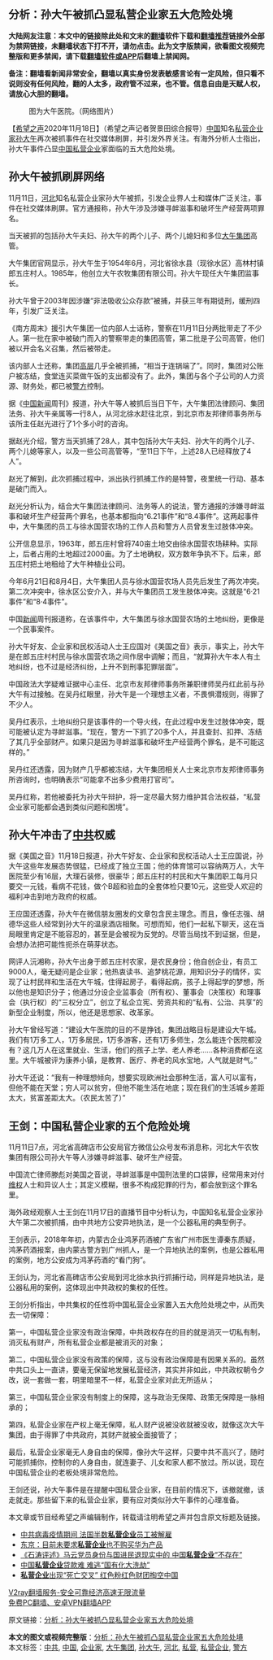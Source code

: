  <h2>分析：孙大午被抓凸显私营企业家五大危险处境</h2> <p class="notice"><b>大陆网友注意：本文中的链接除此处和文末的<a href="https://github.com/bannedbook/fanqiang" >翻墙</a>软件下载和<a href="https://github.com/killgcd/justmysocks/blob/master/README.md">翻墙推荐</a>链接外全部为禁网链接，未翻墙状态下打不开，请勿点击。此为文字版禁闻，欲看图文视频完整版和更多禁闻，请下载<a href="https://github.com/bannedbook/fanqiang">翻墙软件或APP</a>后翻墙上禁闻网。</p><p>备注：翻墙看新闻非常安全，翻墙以真实身份发表敏感言论有一定风险，但只看不说则没有任何风险，翻的人太多，政府管不过来，也不管。信息自由是天赋人权，请放心大胆的翻墙。</b></p>  <div class="entry"> <figure><figcaption>图为大午医院。（网络图片）</figcaption></figure> <p>【<span class='wp_keywordlink_affiliate'><a href="https://www.soundofhope.org" title="希望之声" target="_blank">希望之声</a></span>2020年11月18日】（希望之声记者贺景田综合报导）<span class='wp_keywordlink_affiliate'><a href="https://www.bannedbook.org/" title="中国" target="_blank">中国</a></span>知名<a href="https://www.bannedbook.org/bnews/tag/%E7%A7%81%E8%90%A5/" class="st_tag internal_tag" rel="tag" title="标签 私营 下的日志">私营</a><a href="https://www.bannedbook.org/bnews/tag/%e4%bc%81%e4%b8%9a%e5%ae%b6/" class="st_tag internal_tag" rel="tag" title="标签 企业家 下的日志">企业家</a><a href="https://www.bannedbook.org/bnews/tag/%e5%ad%99%e5%a4%a7%e5%8d%88/" class="st_tag internal_tag" rel="tag" title="标签 孙大午 下的日志">孙大午</a>再次被抓事件在社交媒体刷屏，并引发外界关注。有海外分析人士指出，孙大午事件凸显<a href="https://www.bannedbook.org/bnews/tag/%E4%B8%AD%E5%9B%BD/" class="st_tag internal_tag" rel="tag" title="标签 中国 下的日志">中国</a><a href="https://www.bannedbook.org/bnews/tag/%E7%A7%81%E8%90%A5%E4%BC%81%E4%B8%9A/" class="st_tag internal_tag" rel="tag" title="标签 私营企业 下的日志">私营企业</a>家面临的五大危险处境。</p> <h2><strong>孙大午被抓刷屏网络</strong></h2> <p>11月11日，<a href="https://www.bannedbook.org/bnews/tag/%e6%b2%b3%e5%8c%97/" class="st_tag internal_tag" rel="tag" title="标签 河北 下的日志">河北</a>知名私营企业家孙大午被抓，引发企业界人士和媒体广泛关注，事件在社交媒体刷屏。官方通报称，孙大午涉及涉嫌寻衅滋事和破坏生产经营两项罪名。</p> <p>当天被抓的包括孙大午夫妇、孙大午的两个儿子、两个儿媳妇和多位<a href="https://www.bannedbook.org/bnews/tag/%e5%a4%a7%e5%8d%88%e9%9b%86%e5%9b%a2/" class="st_tag internal_tag" rel="tag" title="标签 大午集团 下的日志">大午集团</a>高管。</p> <p>大午集团官网显示，孙大午生于1954年6月，河北省徐水县（现徐水区）高林村镇郎五庄村人。1985年，他创立大午农牧集团有限公司。孙大午现任大午集团监事长。</p> <p>孙大午曾于2003年因涉嫌“非法吸收公众存款”被捕，并获三年有期徒刑，缓刑四年，引发广泛关注。</p> <p>《南方周末》援引大午集团一位内部人士话称，警察在11月11日分两批带走了不少人。第一批在家中被破门而入的警察带走的集团高管，第二批是子公司高管，他们被以开会名义召集，然后被带走。</p> <p>该内部人士还称，集团<span class='wp_keywordlink_affiliate'><a href="https://www.bannedbook.org/bnews/ccpdope/" title="中共高层内幕" target="_blank">高层</a></span>几乎全被抓捕，“相当于连锅端了”。同时，集团对公账户被冻结，食堂连买菜做午饭的支出都没有了。此外，集团与各个子公司的人力资源、财务处，都已被<a href="https://www.bannedbook.org/bnews/tag/%e8%ad%a6%e6%96%b9/" class="st_tag internal_tag" rel="tag" title="标签 警方 下的日志">警方</a>控制。</p> <p>据《<span class='wp_keywordlink_affiliate'><a href="https://www.bannedbook.org/bnews/cnnews/" title="中国新闻">中国新闻</a></span>周刊》报道，孙大午等人被抓后当日下午，大午集团法律顾问、集团法务、孙大午亲属等一行8人，从河北徐水赶往北京，到北京市友邦律师事务所与该所主任赵光进行了1个多小时的咨询。</p> <p>据赵光介绍，警方当天抓捕了28人，其中包括孙大午夫妇、孙大午的两个儿子、两个儿媳等家人，以及一些公司高管等，“至11日下午，上述28人已经释放了4人”。</p>  <p>赵光了解到，此次抓捕过程中，派出执行抓捕工作的是特警，夜里统一行动、基本是破门而入。</p> <p>赵光分析认为，结合大午集团法律顾问、法务等人的说法，警方通报的涉嫌寻衅滋事和破坏生产经营两个罪名，也基本都指向“6.21事件”和“8.4事件”。这两起事件中，大午集团的员工与徐水国营农场的工作人员和警方人员曾发生过肢体冲突。</p> <p>公开信息显示，1963年，郎五庄村曾将740亩土地交由徐水国营农场耕种。实际上，后者占用的土地超过2000亩。为了土地确权，双方数年争执不下。后来，郎五庄村把土地租给了大午种植业公司。</p> <p>今年6月21日和8月4日，大午集团人员与徐水国营农场人员先后发生了两次冲突。第二次冲突中，徐水区公安介入，并与大午集团员工发生肢体冲突。这就是“6·21事件”和“8·4事件”。</p> <p>中国<span class='wp_keywordlink_affiliate'><a href="https://www.bannedbook.org/" title="新闻">新闻</a></span>周刊报道称，在该事件中，大午集团与徐水国营农场的土地纠纷，更像是一个民事案件。</p> <p>孙大午好友、企业家和民权活动人士王应国对《美国之音》表示，事实上，孙大午是在郎五庄村村民与徐水国营农场之间作居中调解；而且，“就算孙大午本人有土地纠纷，也不过是经济纠纷，上升不到刑事犯罪层面”。</p> <p>中国政法大学疑难证据中心主任、北京市友邦律师事务所兼职律师吴丹红此前与孙大午有过接触。在吴丹红眼里，孙大午是一个理想主义者，不畏惧潜规则，得罪了不少人。</p> <p>吴丹红表示，土地纠纷只是该事件的一个导火线，在此过程中发生过肢体冲突，既可能被认定为寻衅滋事。“现在，警方一下抓了20多个人，并且查封、扣押、冻结了其几乎全部财产。如果只是因为寻衅滋事和破坏生产经营两个罪名，是不可能这样的。”</p> <p>吴丹红还透露，因为财产几乎都被冻结，大午集团相关人士来北京市友邦律师事务所咨询时，也明确表示“可能拿不出多少费用打官司”。</p>  <p>吴丹红称，若他被委托为孙大午辩护，将一定尽最大努力维护其合法权益，“私营企业家可能都会遇到类似问题和困境”。</p> <h2><strong>孙大午冲击了<a href="https://www.bannedbook.org/bnews/tag/%e4%b8%ad%e5%85%b1/" class="st_tag internal_tag" rel="tag" title="标签 中共 下的日志">中共</a>权威</strong></h2> <p>据《美国之音》11月18日报道，孙大午好友、企业家和民权活动人士王应国说，孙大午这些年发展态势很猛，已经成了独立王国；他的体育馆可以容纳两万人，大午医院至少有16层，大理石装修，很豪华；郎五庄村的村民和大午集团职工每月只要交一元钱，看病不花钱，做个B超和验血的全套体检只要10元，这些受人欢迎的福利冲击到地方政府的权威。</p> <p>王应国还透露，孙大午在微信朋友圈发的文章包含民主理念。而且，像任志强、胡德华这些人经常到孙大午的温泉酒店相聚。可想而知，他们一起私下聊天，这在当局眼里肯定是不能容忍的，甚至是会被视为反党的。尽管当局找不到证据，但是，会想办法把可能性扼杀在萌芽状态。</p> <p>网评人沅湘称，孙大午出身于郎五庄村农家，是农民身份；他自创企业，有员工9000人，毫无疑问是企业家；他热衷读书、追梦桃花源，用知识分子的情怀，实现了让村民祥和生活在大午城，住得起房子，看得起病，孩子上得起学的梦想，所以他也是知识分子；他通过分设企业监事会（所有权）、董事会（决策权）和理事会（执行权）的“三权分立”，创立了私企立宪、劳资共和的“私有、公治、共享”的新型企业制度，所以，他还是思想家、改革家。</p> <p>孙大午曾经写道：“建设大午医院的目的不是挣钱，集团战略目标是建设大午城。我们有1万多工人，1万多居民，1万多游客，还有1万多师生，怎么能连个医院都没有？这几万人在这里就业、生活，他们的孩子上学、老人养老……各种消费都在这里。大午城被评为康养小镇，是教育、医疗、养老的风水宝地，人气就是财气。”</p> <p>孙大午还说：“我有一种理想倾向，想要实现欧洲社会那种生活，富人可以富有，但他不能在天堂；穷人可以贫穷，但他不能生活在地底；现在我们的生活城乡差距太大，贫富差距太大。（农民太苦了）”</p> <h2><strong>王剑：中国私营企业家的五个危险处境</strong></h2> <p>11月11日7点，河北省高碑店市公安局官方微信公众号发布消息称，河北大午农牧集团有限公司孙大午等人涉嫌寻衅滋事、破坏生产经营。</p> <p>中国流亡律师滕彪对美国之音说，寻衅滋事是中国刑法里的口袋罪，经常用来对付<span class='wp_keywordlink_affiliate'><a href="https://www.bannedbook.org/bnews/weiquan/" title="维权" target="_blank">维权</a></span>人士和异议人士；其定义模糊，很多不构成犯罪的行为，都会放到这个罪名里。</p> <p>海外政经观察人士王剑在11月17日的直播节目中分析认为，中国知名私营企业家孙大午第二次被抓捕，由中共地方公安异地执法，是一个公器私用的典型例子。</p>  <p>王剑表示，2018年年初，内蒙古企业鸿茅药酒被广东省广州市医生谭秦东质疑，鸿茅药酒报案，由内蒙古警方到广州抓人，是一个异地执法的案例，也是公器私用的案例，地方公安成为鸿茅药酒的“看门狗”。</p> <p>王剑认为，河北省高碑店市公安局到河北徐水执行抓捕行动，同样是异地执法，是公器私用的案例，这体现出中共政权的集权的任性。</p> <p>王剑分析指出，中共集权的任性将中国私营企业家置入五大危险处境之中，从而失去一切保障：</p> <p>第一，中国私营企业家没有政治保障，中共政权存在的目的就是消灭一切私有制，消灭私有财产，所有私营企业都是被消灭的对象；</p> <p>第二，中国私营企业家没有政策的保障，这与没有政治保障是有因果关系的。虽然中共口头上一直讲，要毫无保留地发展私营经济，其实并非如此，中共政权朝令夕改，说一套做一套，明里暗里不一样，私营企业家对此无所适从；</p> <p>第三，中国私营企业家没有制度上的保障，这与政治无保障、政策无保障是一脉相承的；</p> <p>第四，私营企业家在产权上毫无保障，私人财产说被没收就被没收，就像这次大午集团，由于得罪了中共政府，其财产就被全面接管了；</p> <p>最后，私营企业家毫无人身自由的保障，像孙大午这样，只要中共不高兴了，随时可能抓捕你，控制你的人身自由，就连妻子、儿女和家人都不放过。所以说，现在中国私营企业的老板处境非常危险。</p> <p>王剑还说，孙大午事件是在提醒中国私营企业家，在目前的情况下，该撤就撤，该走就走。那些留下来的私营企业家，要有应对类似孙大午事件的心理准备。</p>  <p>本文章或节目经希望之声编辑制作，转载请注明希望之声并包含原文标题及链接。</p> <ul class='op-related-articles' title='相关阅读'> <li><a href='https://www.bannedbook.org/bnews/cnnews/20200423/1317486.html' target='_blank'>中共病毒疫情期间 法国半数<b>私营企业</b>员工被解雇</a></li> <li><a href='https://www.bannedbook.org/bnews/worldnews/usa/20181213/1046688.html' target='_blank'>东京：目前未要求<b>私营企业</b>也不购买华为产品</a></li> <li><a href='https://www.bannedbook.org/bnews/cbnews/20181203/1041364.html' target='_blank'>《石涛评述》马云党员身份与国进民退现实中的 中国<b>私营企业</b>“不存在” </a></li> <li><a href='https://www.bannedbook.org/bnews/baitai/20181017/1014569.html' target='_blank'>中国<b>私营企业</b>贷款难 难逃“国有化大洗劫”</a></li> <li><a href='https://www.bannedbook.org/bnews/topimagenews/20181008/1009148.html' target='_blank'><b>私营企业</b>出现“死亡交叉” 红色粉红色财团掏空中国</a></li> </ul> <p class="texttj"> <a href="https://www.bannedbook.org/forum23/topic22702.html" target="_blank">V2ray翻墙服务-安全可靠经济高速无限流量</a><br/> <a href="https://github.com/bannedbook/fanqiang/wiki/%E7%A6%81%E9%97%BB%E7%BD%91%E5%AE%89%E5%8D%93%E7%BF%BB%E5%A2%99%E6%96%B0%E9%97%BBAPP" target="_blank">免费PC翻墙、安卓VPN翻墙APP</a></p><p>原文链接：<a class="src_link"  href="https://www.soundofhope.org/post/444340" target="_blank">分析：孙大午被抓凸显私营企业家五大危险处境</a></p><a name='sharetosocial'></a>       <div><b>本文的图文或视频完整版</b>：<a href='https://www.bannedbook.org/bnews/comments/20201119/1433238.html'>分析：孙大午被抓凸显私营企业家五大危险处境</a></div>  </div><!--END ENTRY--> <div class="postfooter"> <div>本文标签：<a href="https://www.bannedbook.org/bnews/tag/%e4%b8%ad%e5%85%b1/" rel="tag">中共</a>, <a href="https://www.bannedbook.org/bnews/tag/%E4%B8%AD%E5%9B%BD/" rel="tag">中国</a>, <a href="https://www.bannedbook.org/bnews/tag/%e4%bc%81%e4%b8%9a%e5%ae%b6/" rel="tag">企业家</a>, <a href="https://www.bannedbook.org/bnews/tag/%e5%a4%a7%e5%8d%88%e9%9b%86%e5%9b%a2/" rel="tag">大午集团</a>, <a href="https://www.bannedbook.org/bnews/tag/%e5%ad%99%e5%a4%a7%e5%8d%88/" rel="tag">孙大午</a>, <a href="https://www.bannedbook.org/bnews/tag/%e6%b2%b3%e5%8c%97/" rel="tag">河北</a>, <a href="https://www.bannedbook.org/bnews/tag/%E7%A7%81%E8%90%A5/" rel="tag">私营</a>, <a href="https://www.bannedbook.org/bnews/tag/%E7%A7%81%E8%90%A5%E4%BC%81%E4%B8%9A/" rel="tag">私营企业</a>, <a href="https://www.bannedbook.org/bnews/tag/%e8%ad%a6%e6%96%b9/" rel="tag">警方</a></div>  </div><!--END POSTFOOTER--> 